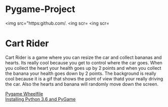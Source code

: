 # Pygame-Project
<img src="https:github.com/.
<ing scr=
<ing scr=
<br>
<h1> Cart Rider</h1> 
<p> Cart Rider is a game where you can resize the car and collect bananas and hearts. Its really cool because you get to control where the car goes. When you collect the heart your health goes up by 2 points and when you collect the banana your health goes down by 2 points. The background is really cool because it is a gif that shows the point of view thatd your really driving the car. Also the hearts and banana will randomly move down the screen. </p>  
<a href = "http://wwww.1fd.uci.edu/~goh1ke/pythonlibs/#pygame"> Pygame Wheelfile </a> 
<br>
<a href = "https://youtu.be/ GikMdhAhv0"> Installing Python 3.6 and PyGame </a>
